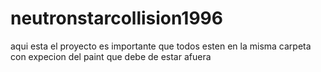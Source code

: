 # neutronstarcollision1996
aqui esta el proyecto
es importante que todos esten en la misma carpeta con expecion del paint que debe de estar afuera
